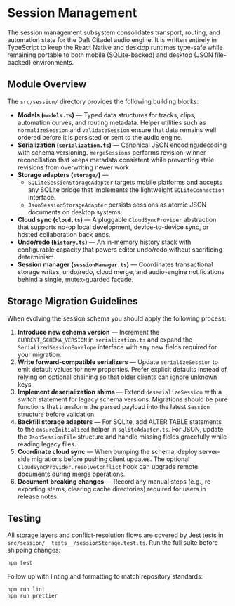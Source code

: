 # Session Management

The session management subsystem consolidates transport, routing, and automation
state for the Daft Citadel audio engine. It is written entirely in TypeScript to
keep the React Native and desktop runtimes type-safe while remaining portable to
both mobile (SQLite-backed) and desktop (JSON file-backed) environments.

## Module Overview

The `src/session/` directory provides the following building blocks:

- **Models (`models.ts`)** — Typed data structures for tracks, clips, automation
  curves, and routing metadata. Helper utilities such as
  `normalizeSession` and `validateSession` ensure that data remains well ordered
  before it is persisted or sent to the audio engine.
- **Serialization (`serialization.ts`)** — Canonical JSON encoding/decoding with
  schema versioning. `mergeSessions` performs revision-winner reconciliation that
  keeps metadata consistent while preventing stale revisions from overwriting
  newer work.
- **Storage adapters (`storage/`)** —
  - `SQLiteSessionStorageAdapter` targets mobile platforms and accepts any
    SQLite bridge that implements the lightweight `SQLiteConnection` interface.
  - `JsonSessionStorageAdapter` persists sessions as atomic JSON documents on
    desktop systems.
- **Cloud sync (`cloud.ts`)** — A pluggable `CloudSyncProvider` abstraction that
  supports no-op local development, device-to-device sync, or hosted
  collaboration back ends.
- **Undo/redo (`history.ts`)** — An in-memory history stack with configurable
  capacity that powers editor undo/redo without sacrificing determinism.
- **Session manager (`sessionManager.ts`)** — Coordinates transactional storage
  writes, undo/redo, cloud merge, and audio-engine notifications behind a
  single, mutex-guarded façade.

## Storage Migration Guidelines

When evolving the session schema you should apply the following process:

1. **Introduce new schema version** — Increment the `CURRENT_SCHEMA_VERSION` in
   `serialization.ts` and expand the `SerializedSessionEnvelope` interface with
   any new fields required for your migration.
2. **Write forward-compatible serializers** — Update `serializeSession` to emit
   default values for new properties. Prefer explicit defaults instead of
   relying on optional chaining so that older clients can ignore unknown keys.
3. **Implement deserialization shims** — Extend `deserializeSession` with a
   switch statement for legacy schema versions. Migrations should be pure
   functions that transform the parsed payload into the latest `Session`
   structure before validation.
4. **Backfill storage adapters** — For SQLite, add ALTER TABLE statements to the
   `ensureInitialized` helper in `sqliteAdapter.ts`. For JSON, update the
   `JsonSessionFile` structure and handle missing fields gracefully while
   reading legacy files.
5. **Coordinate cloud sync** — When bumping the schema, deploy server-side
   migrations before pushing client updates. The optional
   `CloudSyncProvider.resolveConflict` hook can upgrade remote documents during
   merge operations.
6. **Document breaking changes** — Record any manual steps (e.g., re-exporting
   stems, clearing cache directories) required for users in release notes.

## Testing

All storage layers and conflict-resolution flows are covered by Jest tests in
`src/session/__tests__/sessionStorage.test.ts`. Run the full suite before
shipping changes:

```bash
npm test
```

Follow up with linting and formatting to match repository standards:

```bash
npm run lint
npm run prettier
```

